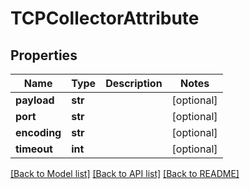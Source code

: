 # TCPCollectorAttribute

## Properties
Name | Type | Description | Notes
------------ | ------------- | ------------- | -------------
**payload** | **str** |  | [optional] 
**port** | **str** |  | [optional] 
**encoding** | **str** |  | [optional] 
**timeout** | **int** |  | [optional] 

[[Back to Model list]](../README.md#documentation-for-models) [[Back to API list]](../README.md#documentation-for-api-endpoints) [[Back to README]](../README.md)


